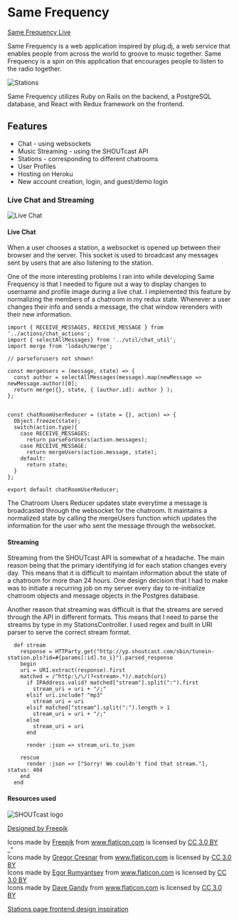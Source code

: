 # Same Frequency


[Same Frequency Live](http://www.samefrequency.io)

Same Frequency is a web application inspired by plug.dj, a web service that enables people from across the world to groove to music together. Same Frequency is a spin on this application that encourages people to listen to the radio together.


![Stations](https://res.cloudinary.com/heab4q3lg/image/upload/v1495840141/stations.png)

Same Frequency utilizes Ruby on Rails on the backend, a PostgreSQL database, and React with Redux framework on the frontend.

## Features

* Chat - using websockets
* Music Streaming - using the SHOUTcast API
* Stations - corresponding to different chatrooms
* User Profiles
* Hosting on Heroku
* New account creation, login, and guest/demo login

### Live Chat and Streaming

![Live Chat](https://res.cloudinary.com/heab4q3lg/image/upload/v1495840141/live_chat.png)


#### Live Chat

When a user chooses a station, a websocket is opened up between their browser and the server. This socket is used to broadcast any messages sent by users that are also listening to the station. 

One of the more interesting problems I ran into while developing Same Frequency is that I needed to figure out a way to display changes to username and profile image during a live chat. I implemented this feature by normalizing the members of a chatroom in my redux state. Whenever a user changes their info and sends a message, the chat window rerenders with their new information.

```
import { RECEIVE_MESSAGES, RECEIVE_MESSAGE } from '../actions/chat_actions';
import { selectAllMessages} from '../util/chat_util';
import merge from 'lodash/merge';

// parseforusers not shown!

const mergeUsers = (message, state) => {
  const author = selectAllMessages(message).map(newMessage => newMessage.author)[0];
  return merge({}, state, { [author.id]: author } );
};


const chatRoomUserReducer = (state = {}, action) => {
  Object.freeze(state);
  switch(action.type){
    case RECEIVE_MESSAGES:
      return parseForUsers(action.messages);
    case RECEIVE_MESSAGE:
      return mergeUsers(action.message, state);
    default:
      return state;
  }
};

export default chatRoomUserReducer;
```
The Chatroom Users Reducer updates state everytime a message is broadcasted through the websocket for the chatroom. It maintains a normalized state by calling the mergeUsers function which updates the information for the user who sent the message through the websocket.

#### Streaming

Streaming from the SHOUTcast API is somewhat of a headache. The main reason being that the primary identifying id for each station changes every day. This means that it is difficult to maintain information about the state of a chatroom for more than 24 hours. One design decision that I had to make was to initiate a recurring job on my server every day to re-initialize chatroom objects and message objects in the Postgres database. 

Another reason that streaming was difficult is that the streams are served through the API in different formats. This means that I need to parse the streams by type in my StationsController. I used regex and built in URI parser to serve the correct stream format. 

```
  def stream
    response = HTTParty.get("http://yp.shoutcast.com/sbin/tunein-station.pls?id=#{params[:id].to_i}").parsed_response
    begin
    uri = URI.extract(response).first
    matched = /^http:\/\/(?<stream>.*)/.match(uri)
      if IPAddress.valid? matched["stream"].split(":").first
        stream_uri = uri + "/;"
      elsif uri.include? "mp3"
        stream_uri = uri
      elsif matched["stream"].split(":").length > 1
        stream_uri = uri + "/;"
      else
        stream_uri = uri
      end

      render :json => stream_uri.to_json

    rescue
      render :json => ["Sorry! We couldn't find that stream."], status: 404
    end
  end
```

#### Resources used

![SHOUTcast logo](https://res.cloudinary.com/heab4q3lg/image/upload/v1496005167/shoutcast.png)

<a href='http://www.freepik.com/free-photo/vintage-radio_1011596.htm'>Designed by Freepik</a>
<div>Icons made by <a href="http://www.freepik.com" title="Freepik">Freepik</a> from <a href="http://www.flaticon.com" title="Flaticon">www.flaticon.com</a> is licensed by <a href="http://creativecommons.org/licenses/by/3.0/" title="Creative Commons BY 3.0" target="_blank">CC 3.0 BY</a></div>_"
<div>Icons made by <a href="http://www.flaticon.com/authors/gregor-cresnar" title="Gregor Cresnar">Gregor Cresnar</a> from <a href="http://www.flaticon.com" title="Flaticon">www.flaticon.com</a> is licensed by <a href="http://creativecommons.org/licenses/by/3.0/" title="Creative Commons BY 3.0" target="_blank">CC 3.0 BY</a></div>
<div>Icons made by <a href="http://www.flaticon.com/authors/egor-rumyantsev" title="Egor Rumyantsev">Egor Rumyantsev</a> from <a href="http://www.flaticon.com" title="Flaticon">www.flaticon.com</a> is licensed by <a href="http://creativecommons.org/licenses/by/3.0/" title="Creative Commons BY 3.0" target="_blank">CC 3.0 BY</a></div>
<div>Icons made by <a href="http://www.flaticon.com/authors/dave-gandy" title="Dave Gandy">Dave Gandy</a> from <a href="http://www.flaticon.com" title="Flaticon">www.flaticon.com</a> is licensed by <a href="http://creativecommons.org/licenses/by/3.0/" title="Creative Commons BY 3.0" target="_blank">CC 3.0 BY</a></div>

[Stations page frontend design inspiration](https://codepen.io/trungk18/pen/MepYXj)
